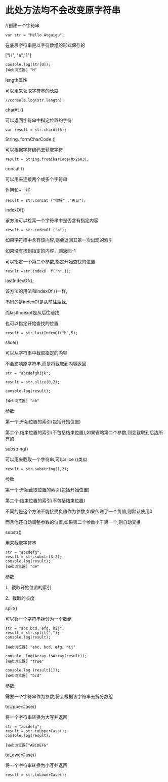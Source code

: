 # 此处方法均不会改变原字符串



//创建一个字符串

```
var str = "Hello Atguigu";
```



在底层字符串是以字符数组的形式保存的

["H", "e","1"]



```
console.log(str[0]);
[Web浏览器] "H"
```



length属性

可以用来获取字符串的长度

```
//console.log(str.length);
```



charAt ()

可以返回字符串中指定位置的字符

```
var result = str.charAt(6);
```



String. formCharCode ()

可以根据字符编码去获取字符 

```
result = String.fromCharCode(0x2683);
```



concat ()

可以用来连接两个或多个字符串

作用和+一样

```
result = str.concat ("你好" ,"再见");
```



indexOf()

该方法可以检索一个字符串中是否含有指定内容

```
result = str.indexOf ("a");
```

如果字符串中含有该内容,则会返回其第一次出现的索引

如果没有找到指定的内容，则返回-1

可以指定一个第二个参数,指定开始查找的位置

```
result =str.indexO  f("h",1);
```





lastIndexOf();

该方法的用法和indexOf ()一样,

不同的是indexOf是从前往后找,

而lastIndexof是从后往前找

也可以指定开始查找的位置

```
result = str.lastIndexOf("h",5);
```





slice()

可以从字符串中截取指定的内容

不会影响原字符串,而是将截取到内容返回

```
str = "abcdefghijk";

result = str.slice(0,2);

console.log(result);

[Web浏览器] "ab"
```

参数:

第一个,开始位置的索引(包括开始位置)

第二个,结束位置的索引(不包括结束位置),如果省略第二个参数,则会截取到后边所有的





substring()

可以用来截取一个字符串,可以slice ()类似 

```
result = str.substring(1,2);
```

参数

第一个:开始截取位置的索引(包括开始位置)

第二个:结束位置的索引(不包括结束位置)

不同的是这个方法不能接受负值作为参数,如果传递了一个负值,则默认使用0

而且他还自动调整参数的位置,如果第二个参数小于第一个,则自动交换





substr()

用来截取字符串

```
str = "abcdefg";
result = str.substr(3,2);
console.log(result);
[Web浏览器] "de"
```

参数

1、截取开始位置的索引

2、截取的长度





split()

可以将一个字符串拆分为一个数组

```
str = "abc,bcd, efg, hij";
result = str.split(",");
console.log(result);

[Web浏览器] "abc, bcd, efg, hij"

console. log(Array.isArray(result));
[Web浏览器] "true"

console.log (result[1]);
[Web浏览器] "bcd"
```

参数:

需要一个字符串作为参数,将会根据该字符串去拆分数组



toUpperCase()

将一个字符串转换为大写并返回

```
str = "abcdefg";
result = str.toUpperCase();
console.log(result); 

[Web浏览器]"ABCDEFG"
```



toLowerCase()

将一个字符串转换为小写并返回

```
result = str.toLowerCase();
```



